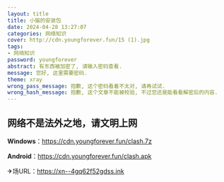 ```yaml
---
layout: title
title: 小猫的安装包
date: 2024-04-28 13:27:07
categories: 网络知识
cover: http://cdn.youngforever.fun/15 (1).jpg
tags: 
- 网络知识
password: youngforever
abstract: 有东西被加密了, 请输入密码查看.
message: 您好, 这里需要密码.
theme: xray
wrong_pass_message: 抱歉, 这个密码看着不太对, 请再试试.
wrong_hash_message: 抱歉, 这个文章不能被校验, 不过您还是能看看解密后的内容.
---
```


## 网络不是法外之地，请文明上网

**Windows**：https://cdn.youngforever.fun/clash.7z

**Android**：https://cdn.youngforever.fun/clash.apk

✈场URL：https://xn--4gq62f52gdss.ink

